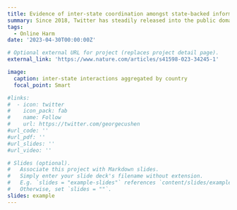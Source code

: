 ```yaml
---
title: Evidence of inter‐state coordination amongst state‐backed information operations
summary: Since 2018, Twitter has steadily released into the public domain content discovered on the platform and believed to be associated with information operations originating from more than a dozen state‐backed organizations. Leveraging this dataset, we explore inter‐state coordination amongst state‐backed information operations and find evidence of intentional, strategic interaction amongst thirteen different states, separate and distinct from within‐state operations. We find that coordinated, inter‐state information operations attract greater engagement than baseline information operations and appear to come online in service to specific aims. We explore these ideas in depth through two case studies on the coordination between Cuba and Venezuela, and between Russia and Iran.
tags:
  - Online Harm
date: '2023-04-30T00:00:00Z'

# Optional external URL for project (replaces project detail page).
external_link: 'https://www.nature.com/articles/s41598-023-34245-1'

image:
  caption: inter-state interactions aggregated by country
  focal_point: Smart

#links:
#  - icon: twitter
#    icon_pack: fab
#    name: Follow
#    url: https://twitter.com/georgecushen
#url_code: ''
#url_pdf: ''
#url_slides: ''
#url_video: ''

# Slides (optional).
#   Associate this project with Markdown slides.
#   Simply enter your slide deck's filename without extension.
#   E.g. `slides = "example-slides"` references `content/slides/example-slides.md`.
#   Otherwise, set `slides = ""`.
slides: example
---
```


